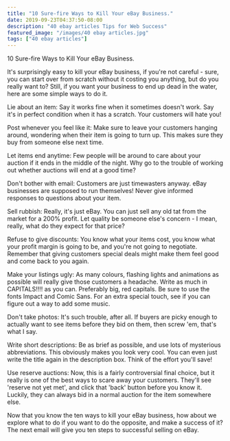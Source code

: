 ```yaml
---
title: "10 Sure-fire Ways to Kill Your eBay Business."
date: 2019-09-23T04:37:50-08:00
description: "40 ebay articles Tips for Web Success"
featured_image: "/images/40 ebay articles.jpg"
tags: ["40 ebay articles"]
---
```


10 Sure-fire Ways to Kill Your eBay Business.

It's surprisingly easy to kill your eBay business, if you're not careful - sure, you can start over from scratch without it costing you anything, but do you really want to? Still, if you want your business to end up dead in the water, here are some simple ways to do it.

Lie about an item: Say it works fine when it sometimes doesn't work. Say it's in perfect condition when it has a scratch. Your customers will hate you!

Post whenever you feel like it: Make sure to leave your customers hanging around, wondering when their item is going to turn up. This makes sure they buy from someone else next time.

Let items end anytime: Few people will be around to care about your auction if it ends in the middle of the night. Why go to the trouble of working out whether auctions will end at a good time?

Don't bother with email: Customers are just timewasters anyway. eBay businesses are supposed to run themselves! Never give informed responses to questions about your item. 

Sell rubbish: Really, it's just eBay. You can just sell any old tat from the market for a 200% profit. Let quality be someone else's concern - I mean, really, what do they expect for that price?

Refuse to give discounts: You know what your items cost, you know what your profit margin is going to be, and you're not going to negotiate. Remember that giving customers special deals might make them feel good and come back to you again.

Make your listings ugly: As many colours, flashing lights and animations as possible will really give those customers a headache. Write as much in CAPITALS!!!! as you can. Preferably big, red capitals. Be sure to use the fonts Impact and Comic Sans. For an extra special touch, see if you can figure out a way to add some music.

Don't take photos: It's such trouble, after all. If buyers are picky enough to actually want to see items before they bid on them, then screw 'em, that's what I say.

Write short descriptions: Be as brief as possible, and use lots of mysterious abbreviations. This obviously makes you look very cool. You can even just write the title again in the description box. Think of the effort you'll save!

Use reserve auctions: Now, this is a fairly controversial final choice, but it really is one of the best ways to scare away your customers. They'll see 'reserve not yet met', and click that 'back' button before you know it. Luckily, they can always bid in a normal auction for the item somewhere else.

Now that you know the ten ways to kill your eBay business, how about we explore what to do if you want to do the opposite, and make a success of it? The next email will give you ten steps to successful selling on eBay.


